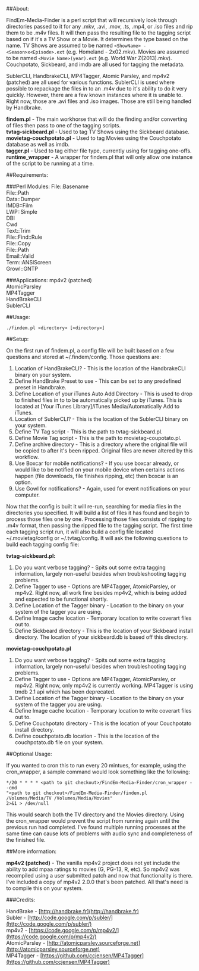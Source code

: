 ##About:

FindEm-Media-Finder is a perl script that will recursively look through directories passed to it for any .mkv, .avi, .mov, .ts, .mp4, or .iso files and rip them to be .m4v files.  It will then pass the resulting file to the tagging script based on if it's a TV Show or a Movie.  It determines the type based on the name.  TV Shows are assumed to be named `<ShowName> - <Season>x<Episode>.ext` (e.g. Homeland - 2x02.mkv).  Movies are assumed to be named `<Movie Name>(year).ext` (e.g. World War Z(2013).mkv).  Couchpotato, Sickbeard, and imdb are all used for tagging the metadata.

SublerCLI, HandbrakeCLI, MP4Tagger, Atomic Parsley, and mp4v2 (patched) are all used for various functions.  SublerCLI is used where possible to repackage the files in to an .m4v due to it's ability to do it very quickly.  However, there are a few known instances where it is unable to.  Right now, those are .avi files and .iso images.  Those are still being handled by Handbrake.

**findem.pl** - The main workhorse that will do the finding and/or converting of files then pass to one of the tagging scripts.  
**tvtag-sickbeard.pl** - Used to tag TV Shows using the Sickbeard database.  
**movietag-couchpotato.pl** - Used to tag Movies using the Couchpotato database as well as imdb.  
**tagger.pl** - Used to tag either file type, currently using for tagging one-offs.  
**runtime_wrapper** - A wrapper for findem.pl that will only allow one instance of the script to be running at a time.  

##Requirements:

###Perl Modules:
File::Basename  
File::Path  
Data::Dumper  
IMDB::Film  
LWP::Simple  
DBI  
Cwd  
Text::Trim  
File::Find::Rule  
File::Copy  
File::Path  
Email::Valid  
Term::ANSIScreen  
Growl::GNTP  

###Applications:
mp4v2 (patched)  
AtomicParsley  
MP4Tagger  
HandBrakeCLI  
SublerCLI  

##Usage:

	./findem.pl <directory> [<directory>]

##Setup:

On the first run of findem.pl, a config file will be built based on a few questions and stored at ~/.findem/config.  Those questions are:  
   1. Location of HandBrakeCLI? - This is the location of the HandbrakeCLI binary on your system.  
   2. Define HandBrake Preset to use - This can be set to any predefined preset in Handbrake.  
   3. Define Location of your iTunes Auto Add Directory - This is used to drop to finished files in to to be automatically picked up by iTunes.  This is located at [Your iTunes Library]/iTunes Media/Automatically Add to iTunes.  
   4. Location of SublerCLI? - This is the location of the SublerCLI binary on your system.  
   5. Define TV Tag script - This is the path to tvtag-sickbeard.pl.  
   6. Define Movie Tag script - This is the path to movietag-coupotato.pl.  
   7. Define archive directory - This is a directory where the original file will be copied to after it's been ripped.  Original files are never altered by this workflow.  
   8. Use Boxcar for mobile notifications? - If you use boxcar already, or would like to be notified on your mobile device when certains actions happen (file downloads, file finishes ripping, etc) then boxcar is an option.  
   9. Use Gowl for notifications? - Again, used for event notifications on your computer.  
	
Now that the config is built it will re-run, searching for media files in the directories you specified.  It will build a list of files it has found and begin to process those files one by one.  Processing those files consists of ripping to .m4v format, then passing the ripped file to the tagging script.  The first time each tagging script run, it will also build a config file located ~/.movietag/config or ~/.tvtag/config.  It will ask the following questions to build each tagging config file:  

**tvtag-sickbeard.pl:**  
   1. Do you want verbose tagging? - Spits out some extra tagging information, largely non-useful besides when troubleshooting tagging problems.  
   2. Define Tagger to use - Options are MP4Tagger, AtomicParsley, or mp4v2.  Right now, all work fine besides mp4v2, which is being added and expected to be functional shortly.  
   3. Define Location of the Tagger binary -  Location to the binary on your system of the tagger you are using.  
   4. Define Image cache location - Temporary location to write coverart files out to.  
   5. Define Sickbeard directory - This is the location of your Sickbeard install directory.  The location of your sickbeard.db is based off this directory.  
	
**movietag-couchpotato.pl**  
   1. Do you want verbose tagging? - Spits out some extra tagging information, largely non-useful besides when troubleshooting tagging problems.  
   2. Define Tagger to use - Options are MP4Tagger, AtomicParsley, or mp4v2.  Right now, only mp4v2 is currently working.  MP4Tagger is using tmdb 2.1 api which has been deprecated.  
   3. Define Location of the Tagger binary -  Location to the binary on your system of the tagger you are using.  
   4. Define Image cache location - Temporary location to write coverart files out to.  
   5. Define Couchpotato directory - This is the location of your Couchpotato install directory.  
   6. Define couchpotato.db location - This is the location of the couchpotato.db file on your system.  
	
##Optional Usage:

If you wanted to cron this to run every 20 mintues, for example, using the cron_wrapper, a sample command would look something like the following:  

	*/20 * * * * <path to git checkout>/FindEm-Media-Finder/cron_wrapper --cmd  
	"<path to git checkout>/FindEm-Media-Finder/findem.pl /Volumes/Media/TV /Volumes/Media/Movies"  
	2>&1 > /dev/null
	
This would search both the TV directory and the Movies directory.  Using the cron_wrapper would prevent the script from running again until the previous run had completed.  I've found multiple running processes at the same time can cause lots of problems with audio sync and completeness of the finished file.  
	
##More information:

**mp4v2 (patched)** - The vanilla mp4v2 project does not yet include the ability to add mpaa ratings to movies (G, PG-13, R, etc).  So mp4v2 was recompiled using a user submitted patch and now that functionality is there.  I've included a copy of mp4v2 2.0.0 that's been patched.  All that's need is to compile this on your system.  

###Credits:  

HandBrake - [http://handbrake.fr](http://handbrake.fr)  
Subler - [http://code.google.com/p/subler/](http://code.google.com/p/subler/)  
mp4v2 - [https://code.google.com/p/mp4v2/](https://code.google.com/p/mp4v2/)  
AtomicParsley - [http://atomicparsley.sourceforge.net](http://atomicparsley.sourceforge.net)  
MP4Tagger - [https://github.com/ccjensen/MP4Tagger](https://github.com/ccjensen/MP4Tagger)  

